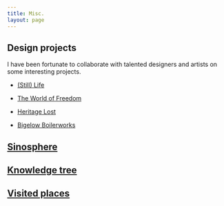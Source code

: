 ```yaml
---
title: Misc.
layout: page
---
```

## Design projects

I have been fortunate to collaborate with talented designers and artists on some interesting projects.

- [(Still) Life](http://tracer.cs.yale.edu:8087/)

- [The World of Freedom](https://mystudio.design/the-world-of-freedom-1)

- [Heritage Lost](https://mystudio.design/heritage-lost)

- [Bigelow Boilerworks](https://www.benjamindavidolsen.com/boilerworks-reconstructed)

## [Sinosphere](/sinosphere)

## [Knowledge tree](/knowledgetree)

## [Visited places](/visited)
